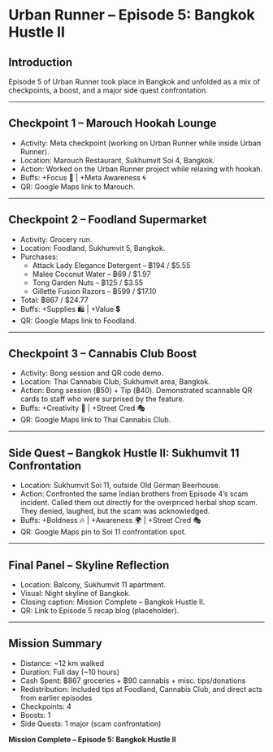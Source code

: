 # Urban Runner – Episode 5: Bangkok Hustle II

## Introduction
Episode 5 of Urban Runner took place in Bangkok and unfolded as a mix of checkpoints, a boost, and a major side quest confrontation.

---

## Checkpoint 1 – Marouch Hookah Lounge
- Activity: Meta checkpoint (working on Urban Runner while inside Urban Runner).
- Location: Marouch Restaurant, Sukhumvit Soi 4, Bangkok.
- Action: Worked on the Urban Runner project while relaxing with hookah.
- Buffs: +Focus 👀 | +Meta Awareness 🌀
- QR: Google Maps link to Marouch.

---

## Checkpoint 2 – Foodland Supermarket
- Activity: Grocery run.
- Location: Foodland, Sukhumvit 5, Bangkok.
- Purchases:
  - Attack Lady Elegance Detergent – ฿194 / $5.55
  - Malee Coconut Water – ฿69 / $1.97
  - Tong Garden Nuts – ฿125 / $3.55
  - Gillette Fusion Razors – ฿599 / $17.10
- Total: ฿867 / $24.77
- Buffs: +Supplies 🛍️ | +Value 💲
- QR: Google Maps link to Foodland.

---

## Checkpoint 3 – Cannabis Club Boost
- Activity: Bong session and QR code demo.
- Location: Thai Cannabis Club, Sukhumvit area, Bangkok.
- Action: Bong session (฿50) + Tip (฿40). Demonstrated scannable QR cards to staff who were surprised by the feature.
- Buffs: +Creativity 🎨 | +Street Cred 🎭
- QR: Google Maps link to Thai Cannabis Club.

---

## Side Quest – Bangkok Hustle II: Sukhumvit 11 Confrontation
- Location: Sukhumvit Soi 11, outside Old German Beerhouse.
- Action: Confronted the same Indian brothers from Episode 4’s scam incident. Called them out directly for the overpriced herbal shop scam. They denied, laughed, but the scam was acknowledged.
- Buffs: +Boldness 🔥 | +Awareness 🌍 | +Street Cred 🎭
- QR: Google Maps pin to Soi 11 confrontation spot.

---

## Final Panel – Skyline Reflection
- Location: Balcony, Sukhumvit 11 apartment.
- Visual: Night skyline of Bangkok.
- Closing caption: Mission Complete – Bangkok Hustle II.
- QR: Link to Episode 5 recap blog (placeholder).

---

## Mission Summary
- Distance: ~12 km walked
- Duration: Full day (~10 hours)
- Cash Spent: ฿867 groceries + ฿90 cannabis + misc. tips/donations
- Redistribution: Included tips at Foodland, Cannabis Club, and direct acts from earlier episodes
- Checkpoints: 4
- Boosts: 1
- Side Quests: 1 major (scam confrontation)

**Mission Complete – Episode 5: Bangkok Hustle II**
